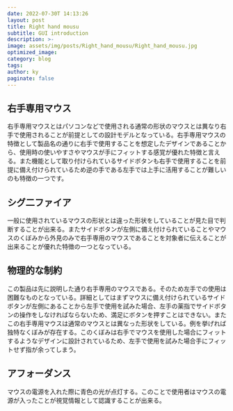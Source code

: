 ```yaml
---
date: 2022-07-30T 14:13:26
layout: post
title: Right hand mousu
subtitle: GUI introduction
description: >-
image: assets/img/posts/Right_hand_mousu/Right_hand_mousu.jpg
optimized_image: 
category: blog
tags: 
author: ky
paginate: false
---
```


## 右手専用マウス

右手専用マウスとはパソコンなどで使用される通常の形状のマウスとは異なり右手で使用されることが前提としての設計モデルとなっている。右手専用マウスの特徴として製品名の通りに右手で使用することを想定したデザインであることから、使用時の使いやすさやマウスが手にフィットする感覚が優れた特徴と言える。また機能として取り付けられているサイドボタンも右手で使用することを前提に備え付けられているため逆の手である左手では上手に活用することが難しいのも特徴の一つです。

## シグ二ファイア

一般に使用されているマウスの形状とは違った形状をしていることが見た目で判断することが出来る。またサイドボタンが左側に備え付けられていることやマウスのくぼみから外見のみで右手専用のマウスであることを対象者に伝えることが出来ることが優れた特徴の一つとなっている。

## 物理的な制約

この製品は先に説明した通り右手専用のマウスである。そのため左手での使用は困難なものとなっている。詳細としてはまずマウスに備え付けられているサイドボタンが左側にあることから左手で使用を試みた場合、左手の薬指でサイドボタンの操作をしなければならないため、満足にボタンを押すことはできない。またこの右手専用マウスは通常のマウスとは異なった形状をしている。例を挙げれば独特なくぼみが存在する。このくぼみは右手でマウスを使用した場合にフィットするようなデザインに設計されているため、左手で使用を試みた場合手にフィットせず指が余ってしまう。

## アフォーダンス

マウスの電源を入れた際に青色の光が点灯する。このことで使用者はマウスの電源が入ったことが視覚情報として認識することが出来る。